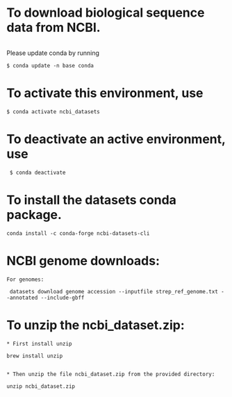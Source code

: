 # To download biological sequence data from NCBI.

```conda create -n ncbi_datasets
```

Please update conda by running

    $ conda update -n base conda


# To activate this environment, use

    $ conda activate ncbi_datasets

# To deactivate an active environment, use

     $ conda deactivate

# To install the datasets conda package.

```
conda install -c conda-forge ncbi-datasets-cli
```

# NCBI genome downloads:

```
For genomes:

 datasets download genome accession --inputfile strep_ref_genome.txt --annotated --include-gbff
```

# To unzip the ncbi_dataset.zip:

```
* First install unzip

brew install unzip


* Then unzip the file ncbi_dataset.zip from the provided directory:

unzip ncbi_dataset.zip
```
 
  
                             
